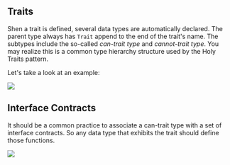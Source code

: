 ## Traits

Shen a trait is defined, several data types are automatically declared.
The parent type always has `Trait` append to the end of the trait's
name.  The subtypes include the so-called *can-trait type* and
*cannot-trait type*.  You may realize this is a common type hierarchy
structure used by the Holy Traits pattern.

Let's take a look at an example:

![](assets/concept_fly_trait.png)

## Interface Contracts

It should be a common practice to associate a can-trait type with
a set of interface contracts.  So any
data type that exhibits the trait should define those functions.

![](assets/concept_fly_contracts.png)
